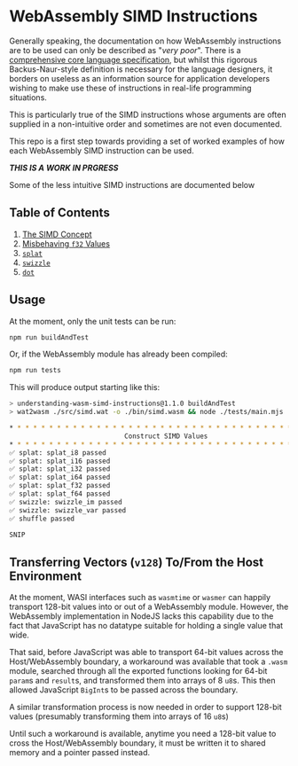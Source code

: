 # WebAssembly SIMD Instructions

Generally speaking, the documentation on how WebAssembly instructions are to be used can only be described as "*very poor*".
There is a [comprehensive core language specification](https://webassembly.github.io/spec/core/), but whilst this rigorous Backus-Naur-style definition is necessary for the language designers, it borders on useless as an information source for application developers wishing to make use these of instructions in real-life programming situations.

This is particularly true of the SIMD instructions whose arguments are often supplied in a non-intuitive order and sometimes are not even documented.

This repo is a first step towards providing a set of worked examples of how each WebAssembly SIMD instruction can be used.

***THIS IS A WORK IN PRGRESS***

Some of the less intuitive SIMD instructions are documented below
## Table of Contents

1. [The SIMD Concept](./docs/simd_concept.md)
1. [Misbehaving `f32` Values](./docs/f32.md)
1. [`splat`](./docs/splat.md)
1. [`swizzle`](./docs/swizzle.md)
1. [`dot`](./docs/dot.md)

## Usage

At the moment, only the unit tests can be run:

```bash
npm run buildAndTest
```

Or, if the WebAssembly module has already been compiled:
```bash
npm run tests
```

This will produce output starting like this:

```bash
> understanding-wasm-simd-instructions@1.1.0 buildAndTest
> wat2wasm ./src/simd.wat -o ./bin/simd.wasm && node ./tests/main.mjs

* * * * * * * * * * * * * * * * * * * * * * * * * * * * * * * * * * * * * * * *
                             Construct SIMD Values
* * * * * * * * * * * * * * * * * * * * * * * * * * * * * * * * * * * * * * * *
✅ splat: splat_i8 passed
✅ splat: splat_i16 passed
✅ splat: splat_i32 passed
✅ splat: splat_i64 passed
✅ splat: splat_f32 passed
✅ splat: splat_f64 passed
✅ swizzle: swizzle_im passed
✅ swizzle: swizzle_var passed
✅ shuffle passed

SNIP
```

## Transferring Vectors (`v128`) To/From the Host Environment

At the moment, WASI interfaces such as `wasmtime` or `wasmer` can happily transport 128-bit values into or out of a WebAssembly module.
However, the WebAssembly implementation in NodeJS lacks this capability due to the fact that JavaScript has no datatype suitable for holding a single value that wide.

That said, before JavaScript was able to transport 64-bit values across the Host/WebAssembly boundary, a workaround was available that took a `.wasm` module, searched through all the exported functions looking for 64-bit `param`s and `result`s, and transformed them into arrays of 8 `u8`s.
This then allowed JavaScript `BigInt`s to be passed across the boundary.

A similar transformation process is now needed in order to support 128-bit values (presumably transforming them into arrays of 16 `u8`s)

Until such a workaround is available, anytime you need a 128-bit value to cross the Host/WebAssembly boundary, it must be written it to shared memory and a pointer passed instead.
